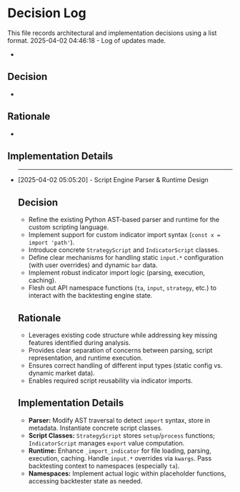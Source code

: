 # Decision Log

This file records architectural and implementation decisions using a list format.
2025-04-02 04:46:18 - Log of updates made.

*

## Decision

*

## Rationale

*

## Implementation Details

*
    ---
    [2025-04-02 05:05:20] - Script Engine Parser & Runtime Design

    ## Decision
    *   Refine the existing Python AST-based parser and runtime for the custom scripting language.
    *   Implement support for custom indicator import syntax (`const x = import 'path'`).
    *   Introduce concrete `StrategyScript` and `IndicatorScript` classes.
    *   Define clear mechanisms for handling static `input.*` configuration (with user overrides) and dynamic `bar` data.
    *   Implement robust indicator import logic (parsing, execution, caching).
    *   Flesh out API namespace functions (`ta`, `input`, `strategy`, etc.) to interact with the backtesting engine state.

    ## Rationale
    *   Leverages existing code structure while addressing key missing features identified during analysis.
    *   Provides clear separation of concerns between parsing, script representation, and runtime execution.
    *   Ensures correct handling of different input types (static config vs. dynamic market data).
    *   Enables required script reusability via indicator imports.

    ## Implementation Details
    *   **Parser:** Modify AST traversal to detect `import` syntax, store in metadata. Instantiate concrete script classes.
    *   **Script Classes:** `StrategyScript` stores `setup`/`process` functions; `IndicatorScript` manages `export` value computation.
    *   **Runtime:** Enhance `_import_indicator` for file loading, parsing, execution, caching. Handle `input.*` overrides via `kwargs`. Pass backtesting context to namespaces (especially `ta`).
    *   **Namespaces:** Implement actual logic within placeholder functions, accessing backtester state as needed.